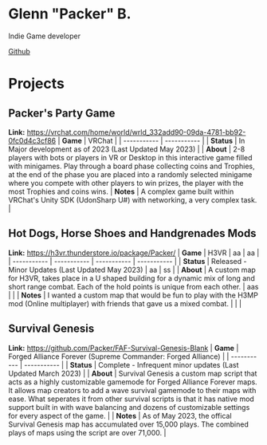 # Glenn "Packer" B. 
Indie Game developer

[Github](https://github.com/Packer/)


# Projects

## Packer's Party Game
**Link:** https://vrchat.com/home/world/wrld_332add90-09da-4781-bb92-0fc0d4c3cf86
| **Game**  | VRChat |
| ----------- | ----------- |
| **Status**  |  In Major development as of 2023 (Last Updated May 2023) |
| **About**  |  2-8 players with bots or players in VR or Desktop in this interactive game filled with minigames. Play through a board phase collecting coins and Trophies, at the end of the phase you are placed into a randomly selected minigame where you compete with other players to win prizes, the player with the most Trophies and coins wins.
| **Notes**  |  A complex game built within VRChat's Unity SDK (UdonSharp U#) with networking, a very complex task.  |

## Hot Dogs, Horse Shoes and Handgrenades Mods
**Link:** https://h3vr.thunderstore.io/package/Packer/
| **Game**  | H3VR | aa | aa |
| ----------- | ----------- | ----------- | ----------- |
| **Status**  |  Released - Minor Updates (Last Updated May 2023) | aa | ss |
| **About**  |  A custom map for H3VR, takes place in a U shaped building for a dynamic mix of long and short range combat. Each of the hold points is unique from each other.  | aas | |
| **Notes**  | I wanted a custom map that would be fun to play with the H3MP mod (Online multiplayer) with friends that gave us a mixed combat.   | | |

## Survival Genesis
**Link:** https://github.com/Packer/FAF-Survival-Genesis-Blank
| **Game**  | Forged Alliance Forever (Supreme Commander: Forged Alliance) |
| ----------- | ----------- |
| **Status**  |  Complete - Infrequent minor updates (Last Updated March 2023)  |
| **About**  | Survival Genesis a custom map script that acts as a highly customizable gamemode for Forged Alliance Forever maps. It allows map creators to add a wave survival gamemode to their maps with ease. What seperates it from other survival scripts is that it has native mod support built in with wave balancing and dozens of customizable settings for every aspect of the game.  |
| **Notes**  | As of May 2023, the offical Survival Genesis map has accumulated over 15,000 plays. The combined plays of maps using the script are over 71,000.  |
